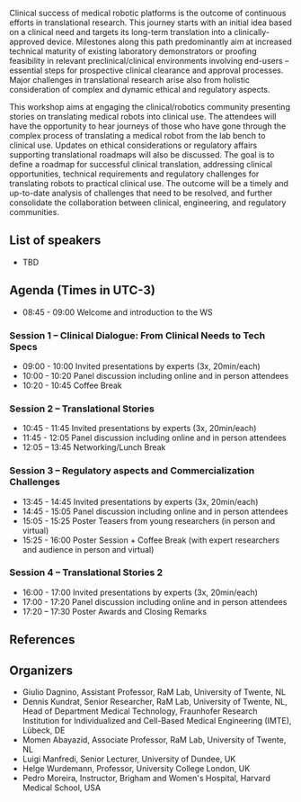 Clinical success of medical robotic platforms is the outcome of continuous efforts in translational research. This journey starts with an initial idea based on a clinical need and targets its long-term translation into a clinically-approved device. Milestones along this path predominantly aim at increased technical maturity of existing laboratory demonstrators or proofing feasibility in relevant preclinical/clinical environments involving end-users – essential steps for prospective clinical clearance and approval processes. Major challenges in translational research arise also from holistic consideration of complex and dynamic ethical and regulatory aspects. 
 
This workshop aims at engaging the clinical/robotics community presenting stories on translating medical robots into clinical use. The attendees will have the opportunity to hear journeys of those who have gone through the complex process of translating a medical robot from the lab bench to clinical use. Updates on ethical considerations or regulatory affairs supporting translational roadmaps will also be discussed. 
The goal is to define a roadmap for successful clinical translation, addressing clinical opportunities, technical requirements and regulatory challenges for translating robots to practical clinical use. The outcome will be a timely and up-to-date analysis of challenges that need to be resolved, and further consolidate the collaboration between clinical, engineering, and regulatory communities. 


## List of speakers
* TBD


## Agenda (Times in UTC-3)
* 08:45 - 09:00 Welcome and introduction to the WS
  
### Session 1 – Clinical Dialogue: From Clinical Needs to Tech Specs  
* 09:00 - 10:00 Invited presentations by experts (3x, 20min/each) 
* 10:00 - 10:20 Panel discussion including online and in person attendees 
* 10:20 - 10:45 Coffee Break 
 
### Session 2 – Translational Stories
* 10:45 - 11:45 Invited presentations by experts (3x, 20min/each) 
* 11:45 - 12:05 Panel discussion including online and in person attendees 
* 12:05 – 13:45 Networking/Lunch Break 
 
### Session 3 – Regulatory aspects and Commercialization Challenges 
* 13:45 - 14:45 Invited presentations by experts (3x, 20min/each) 
* 14:45 - 15:05 Panel discussion including online and in person attendees 
* 15:05 - 15:25 Poster Teasers from young researchers (in person and virtual) 
* 15:25 - 16:00 Poster Session + Coffee Break (with expert researchers and audience in person and virtual) 
 
### Session 4 – Translational Stories 2 
* 16:00 - 17:00 Invited presentations by experts (3x, 20min/each) 
* 17:00 - 17:20 Panel discussion including online and in person attendees 
* 17:20 – 17:30 Poster Awards and Closing Remarks 



## References


## Organizers
* Giulio Dagnino, Assistant Professor, RaM Lab, University of Twente, NL
* Dennis Kundrat, Senior Researcher, RaM Lab, University of Twente, NL, Head of Department Medical Technology, Fraunhofer Research Institution for Individualized and Cell-Based Medical Engineering (IMTE), Lübeck, DE 
* Momen Abayazid, Associate Professor, RaM Lab, University of Twente, NL 
* Luigi Manfredi, Senior Lecturer, University of Dundee, UK  
* Helge Wurdemann, Professor, University College London, UK  
* Pedro Moreira, Instructor, Brigham and Women's Hospital, Harvard Medical School, USA 


